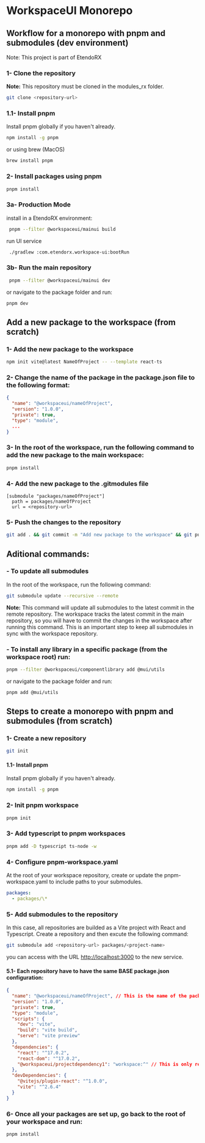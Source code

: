# WorkspaceUI Monorepo

## Workflow for a monorepo with pnpm and submodules (dev environment)

Note: This project is part of EtendoRX

### 1- Clone the repository

**Note:** This repository must be cloned in the modules_rx folder.

```bash
git clone <repository-url>
```

### 1.1- Install pnpm

Install pnpm globally if you haven't already.

```bash
npm install -g pnpm
```

or using brew (MacOS)

```bash
brew install pnpm
```

### 2- Install packages using pnpm

```bash
pnpm install
```

### 3a- Production Mode

install in a EtendoRX environment:

```bash
 pnpm --filter @workspaceui/mainui build
```

run UI service

```bash
 ./gradlew :com.etendorx.workspace-ui:bootRun
```

### 3b- Run the main repository

```bash
 pnpm --filter @workspaceui/mainui dev
```

or navigate to the package folder and run:

```bash
pnpm dev
```

## Add a new package to the workspace (from scratch)

### 1- Add the new package to the workspace

```bash
npm init vite@latest NameOfProject -- --template react-ts
```

### 2- Change the name of the package in the package.json file to the following format:

```json
{
  "name": "@workspaceui/nameOfProject",
  "version": "1.0.0",
  "private": true,
  "type": "module",
  ...
}
```

### 3- In the root of the workspace, run the following command to add the new package to the main workspace:

```bash
pnpm install
```

### 4- Add the new package to the .gitmodules file

```.gitmodules
[submodule "packages/nameOfProject"]
  path = packages/nameOfProject
  url = <repository-url>
```

### 5- Push the changes to the repository

```bash
git add . && git commit -m "Add new package to the workspace" && git push
```

## Aditional commands:

### - To update all submodules

In the root of the workspace, run the following command:

```bash
git submodule update --recursive --remote
```

**Note:** This command will update all submodules to the latest commit in the remote repository. The workspace tracks the latest commit in the main repository, so you will have to commit the changes in the workspace after running this command.
This is an important step to keep all submodules in sync with the workspace repository.

### - To install any library in a specific package (from the workspace root) run:

```bash
pnpm --filter @workspaceui/componentlibrary add @mui/utils
```

or navigate to the package folder and run:

```bash
pnpm add @mui/utils
```

## Steps to create a monorepo with pnpm and submodules (from scratch)

### 1- Create a new repository

```bash
git init
```

#### 1.1- Install pnpm

Install pnpm globally if you haven't already.

```bash
npm install -g pnpm
```

### 2- Init pnpm workspace

```bash
pnpm init
```

### 3- Add typescript to pnpm workspaces

```bash
pnpm add -D typescript ts-node -w
```

### 4- Configure pnpm-workspace.yaml

At the root of your workspace repository, create or update the pnpm-workspace.yaml to include paths to your submodules.

```yml
packages:
  - packages/\*
```

### 5- Add submodules to the repository

In this case, all repositories are builded as a Vite project with React and Typescript.
Create a repository and then excute the following command:

```bash
git submodule add <repository-url> packages/<project-name>
```

you can access with the URL [http://localhost:3000](http://localhost:3000) to the new service.

#### 5.1- Each repository have to have the same BASE package.json configuration:

```json
{
  "name": "@workspaceui/nameOfProject", // This is the name of the package in the workspace
  "version": "1.0.0",
  "private": true,
  "type": "module",
  "scripts": {
    "dev": "vite",
    "build": "vite build",
    "serve": "vite preview"
  },
  "dependencies": {
    "react": "^17.0.2",
    "react-dom": "^17.0.2",
    "@workspaceui/projectdependency1": "workspace:^" // This is only required if you have dependencies between packages (ej. MainUI depends on ComponentLibrary)
  },
  "devDependencies": {
    "@vitejs/plugin-react": "^1.0.0",
    "vite": "^2.6.4"
  }
}
```

### 6- Once all your packages are set up, go back to the root of your workspace and run:

```bash
pnpm install
```
